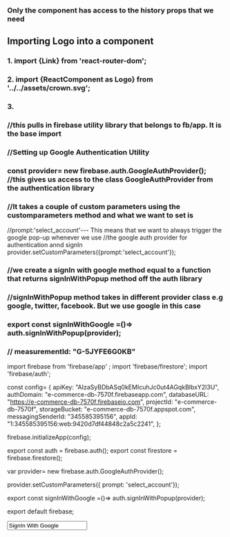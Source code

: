 ### Only the <HomePage /> component has access to the history props that we need
 
 ## Importing Logo into a component
### 1. import {Link} from 'react-router-dom';
### 2. import {ReactComponent as Logo} from '../../assets/crown.svg';

### 3.  <Link className="logo-container" to="/">
###       <Logo  className="logo"/>
###     </Link>



###  //this pulls in firebase utility library that belongs to fb/app. It is the base import
###    //Setting up Google Authentication Utility
###    const provider= new firebase.auth.GoogleAuthProvider(); //this gives us access to the class GoogleAuthProvider from the authentication library

###  //It takes a couple of custom parameters using the customparameters method and what we want to set is
  //prompt:'select_account'--- This means that we want to always trigger the google pop-up whenever we use
  //the google auth provider for authentication annd signIn
  provider.setCustomParameters({prompt:'select_account'});



  ###  //we create a signIn with google method equal to a function that returns signInWithPopup method off the auth library
  ### //signInWithPopup method takes in different provider class e.g google, twitter, facebook. But we use google in this case
  ###  export const signInWithGoogle =()=> auth.signInWithPopup(provider);

 ### // measurementId: "G-5JYFE6G0KB"










 import firebase from 'firebase/app' ; 
import 'firebase/firestore';
import 'firebase/auth';

const config= {
    apiKey: "AIzaSyBDbASq0kEMIcuhJc0ut4AGqkBlbxY2l3U",
    authDomain: "e-commerce-db-7570f.firebaseapp.com",
    databaseURL: "https://e-commerce-db-7570f.firebaseio.com",
    projectId: "e-commerce-db-7570f",
    storageBucket: "e-commerce-db-7570f.appspot.com",
    messagingSenderId: "345585395156",
    appId: "1:345585395156:web:9420d7df44848c2a5c2241",
  };

  firebase.initializeApp(config);

  export const auth = firebase.auth();
  export const firestore = firebase.firestore();

  var provider= new firebase.auth.GoogleAuthProvider();
  
  provider.setCustomParameters({ prompt: 'select_account'});
  
  export const signInWithGoogle =()=> auth.signInWithPopup(provider);

  export default firebase;

   <input onClick={signInWithGoogle} value="SignIn With Google"/>